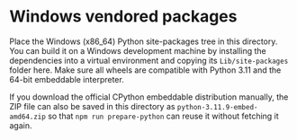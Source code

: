 # Windows vendored packages

Place the Windows (x86_64) Python site-packages tree in this directory. You can
build it on a Windows development machine by installing the dependencies into a
virtual environment and copying its `Lib/site-packages` folder here. Make sure
all wheels are compatible with Python 3.11 and the 64-bit embeddable
interpreter.

If you download the official CPython embeddable distribution manually, the ZIP
file can also be saved in this directory as `python-3.11.9-embed-amd64.zip` so
that `npm run prepare-python` can reuse it without fetching it again.
